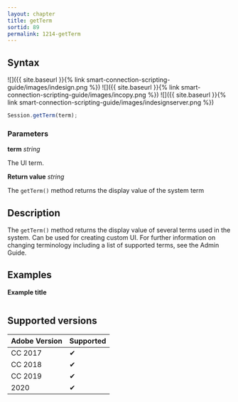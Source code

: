 ```yaml
---
layout: chapter
title: getTerm
sortid: 89
permalink: 1214-getTerm
---
```

## Syntax

![]({{ site.baseurl }}{% link smart-connection-scripting-guide/images/indesign.png %}) ![]({{ site.baseurl }}{% link smart-connection-scripting-guide/images/incopy.png %}) ![]({{ site.baseurl }}{% link smart-connection-scripting-guide/images/indesignserver.png %})
```javascript
Session.getTerm(term);
```

### Parameters

**term** *string* 

The UI term.

**Return value** *string*

The `getTerm()` method returns the display value of the system term

## Description

The `getTerm()` method returns the display value of several terms used in the system. Can be used for creating custom UI. For further information on changing terminology including a list of supported terms, see the Admin Guide.


## Examples

**Example title**

```javascript

```

## Supported versions

| Adobe Version | Supported |
|---------------|---------|
| CC 2017       | ✔       |
| CC 2018       | ✔       |
| CC 2019       | ✔       |
| 2020          | ✔       |